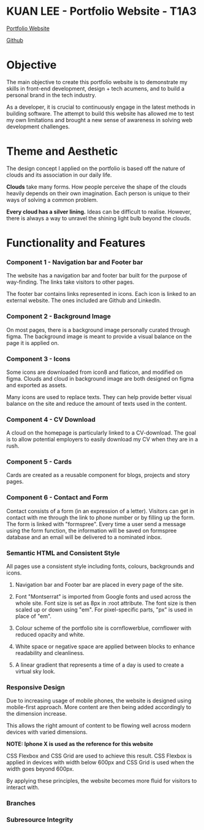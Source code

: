 # KUAN LEE - Portfolio Website - T1A3

[Portfolio Website](https://gkuanlee.netlify.com/)

[Github](https://github.com/codebender16/portfolio-project)

# Objective

The main objective to create this portfolio website is to demonstrate my skills in front-end development, design + tech acumens, and to build a personal brand in the tech industry. 

As a developer, it is crucial to continuously engage in the latest methods in building software. The attempt to build this website has allowed me to test my own limitations and brought a new sense of awareness in solving web development challenges. 

# Theme and Aesthetic

The design concept I applied on the portfolio is based off the nature of clouds and its association in our daily life. 

**Clouds** take many forms. How people perceive the shape of the clouds heavily depends on their own imagination. Each person is unique to their ways of solving a common problem.

**Every cloud has a silver lining.** Ideas can be difficult to realise. However, there is always a way to unravel the shining light bulb beyond the clouds.


# Functionality and Features

### Component 1 - Navigation bar and Footer bar

The website has a navigation bar and footer bar built for the purpose of way-finding. The links take visitors to other pages.

The footer bar contains links represented in icons. Each icon is linked to an external website. The ones included are Github and LinkedIn. 

### Component 2 - Background Image

On most pages, there is a background image personally curated through figma. The background image is meant to provide a visual balance on the page it is applied on. 


### Component 3 - Icons

Some icons are downloaded from icon8 and flaticon, and modified on figma. Clouds and cloud in background image are both designed on figma and exported as assets. 

Many icons are used to replace texts. They can help provide better visual balance on the site and reduce the amount of texts used in the content. 

### Component 4 - CV Download

A cloud on the homepage is particularly linked to a CV-download. The goal is to allow potential employers to easily download my CV when they are in a rush.

### Component 5 - Cards

Cards are created as a reusable component for blogs, projects and story pages. 

### Component 6 - Contact and Form

Contact consists of a form (in an expression of a letter). Visitors can get in contact with me through the link to phone number or by filling up the form. The form is linked with "formspree". Every time a user send a message using the form function, the information will be saved on formspree database and an email will be delivered to a nominated inbox. 

### Semantic HTML and Consistent Style

All pages use a consistent style including fonts, colours, backgrounds and icons. 

1. Navigation bar and Footer bar are placed in every page of the site.

2. Font "Montserrat" is imported from Google fonts and used across the whole site. Font size is set as 8px in :root attribute. The font size is then scaled up or down using "em". For pixel-specific parts, "px" is used in place of "em".

3. Colour scheme of the portfolio site is cornflowerblue, cornflower with reduced opacity and white. 

4. White space or negative space are applied between blocks to enhance readability and cleanliness.

5. A linear gradient that represents a time of a day is used to create a virtual sky look. 

### Responsive Design

Due to increasing usage of mobile phones, the website is designed using mobile-first approach. More content are then being added accordingly to the dimension increase.

This allows the right amount of content to be flowing well across modern devices with varied dimensions. 

**NOTE: Iphone X is used as the reference for this website**

CSS Flexbox and CSS Grid are used to achieve this result. CSS Flexbox is applied in devices with width below 600px and CSS Grid is used when the width goes beyond 600px.

By applying these principles, the website becomes more fluid for visitors to interact with.  

### Branches



### Subresource Integrity







